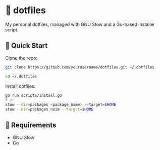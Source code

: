 # 🧰 dotfiles

My personal dotfiles, managed with GNU Stow and a Go-based installer script.

## 🚀 Quick Start

Clone the repo:

```zsh
git clone https://github.com/yourusername/dotfiles.git ~/.dotfiles

cd ~/.dotfiles
```
Install dotfiles:

```zsh
go run scripts/install.go
# or
stow --dir=packages <package_name> --target=$HOME
stow --dir=packages nvim --target=$HOME
```

## 🧪 Requirements
- GNU Stow
- Go


